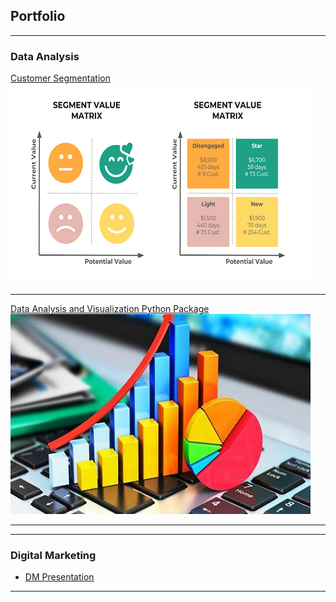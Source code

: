 ## Portfolio

---

### Data Analysis 

[Customer Segmentation](/sample_page)
<img src="images/Customer-segmentation.png?raw=true"/>

---
[Data Analysis and Visualization Python Package]()
<img src="images/dataanalysis.jpg?raw=true"/>

---


---

### Digital Marketing 

- [DM Presentation](/pdf/DM%202018-Final%20Presentation.pdf)


---






